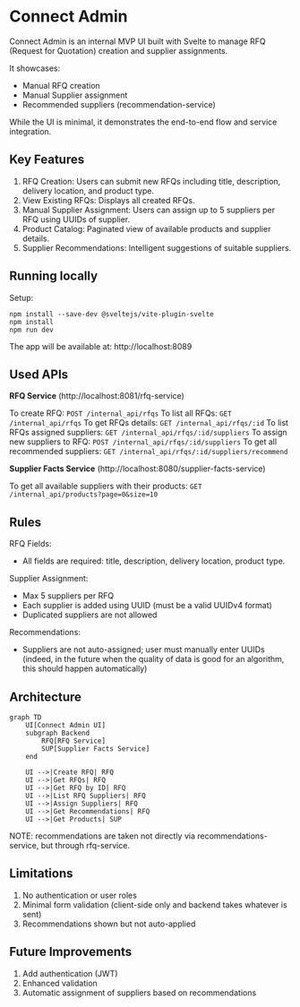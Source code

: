 # Connect Admin

Connect Admin is an internal MVP UI built with Svelte to manage RFQ (Request for Quotation) creation and supplier
assignments.

It showcases:

- Manual RFQ creation
- Manual Supplier assignment
- Recommended suppliers (recommendation-service)

While the UI is minimal, it demonstrates the end-to-end flow and service integration.

## Key Features

1. RFQ Creation: Users can submit new RFQs including title, description, delivery location, and product type.
2. View Existing RFQs: Displays all created RFQs.
3. Manual Supplier Assignment: Users can assign up to 5 suppliers per RFQ using UUIDs of supplier.
4. Product Catalog: Paginated view of available products and supplier details.
5. Supplier Recommendations: Intelligent suggestions of suitable suppliers.

## Running locally

Setup:

```shell
npm install --save-dev @sveltejs/vite-plugin-svelte              
npm install
npm run dev
```

The app will be available at: http://localhost:8089

## Used APIs

**RFQ Service** (http://localhost:8081/rfq-service)

To create RFQ: `POST /internal_api/rfqs`
To list all RFQs: `GET /internal_api/rfqs`
To get RFQs details: `GET /internal_api/rfqs/:id`
To list RFQs assigned suppliers: `GET /internal_api/rfqs/:id/suppliers`
To assign new suppliers to RFQ: `POST /internal_api/rfqs/:id/suppliers`
To get all recommended suppliers: `GET /internal_api/rfqs/:id/suppliers/recommend`

**Supplier Facts Service** (http://localhost:8080/supplier-facts-service)

To get all available suppliers with their products: `GET /internal_api/products?page=0&size=10`

## Rules

RFQ Fields:

- All fields are required: title, description, delivery location, product type.

Supplier Assignment:

- Max 5 suppliers per RFQ
- Each supplier is added using UUID (must be a valid UUIDv4 format)
- Duplicated suppliers are not allowed

Recommendations:

- Suppliers are not auto-assigned; user must manually enter UUIDs (indeed, in the future when the quality of data is
  good for an algorithm, this should happen automatically)

## Architecture

```mermaid
graph TD
    UI[Connect Admin UI]
    subgraph Backend
        RFQ[RFQ Service]
        SUP[Supplier Facts Service]
    end

    UI -->|Create RFQ| RFQ
    UI -->|Get RFQs| RFQ
    UI -->|Get RFQ by ID| RFQ
    UI -->|List RFQ Suppliers| RFQ
    UI -->|Assign Suppliers| RFQ
    UI -->|Get Recommendations| RFQ
    UI -->|Get Products| SUP
```

NOTE: recommendations are taken not directly via recommendations-service, but through rfq-service.

## Limitations

1. No authentication or user roles
2. Minimal form validation (client-side only and backend takes whatever is sent)
3. Recommendations shown but not auto-applied

## Future Improvements

1. Add authentication (JWT)
2. Enhanced validation
3. Automatic assignment of suppliers based on recommendations
